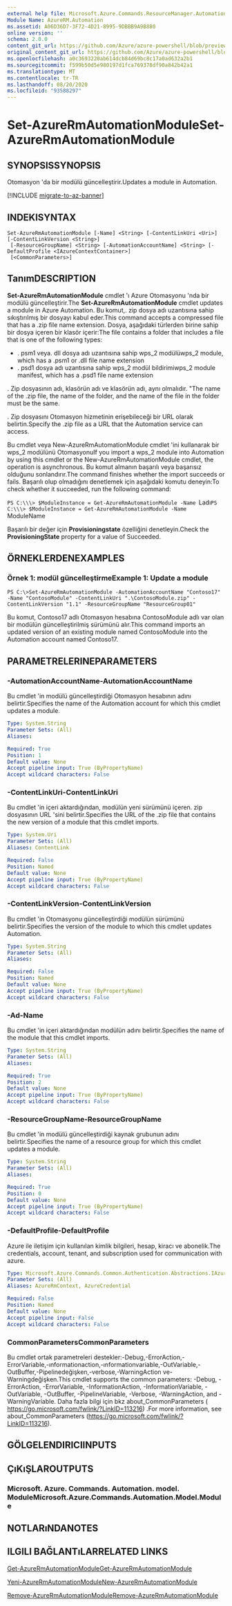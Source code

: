 ```yaml
---
external help file: Microsoft.Azure.Commands.ResourceManager.Automation.dll-Help.xml
Module Name: AzureRM.Automation
ms.assetid: A06D36D7-3F72-4D21-8995-9DBBB9A9B880
online version: ''
schema: 2.0.0
content_git_url: https://github.com/Azure/azure-powershell/blob/preview/src/ResourceManager/Automation/Commands.Automation/help/Set-AzureRmAutomationModule.md
original_content_git_url: https://github.com/Azure/azure-powershell/blob/preview/src/ResourceManager/Automation/Commands.Automation/help/Set-AzureRmAutomationModule.md
ms.openlocfilehash: a0c3693220ab614dcb84d69bc8c17a0ad632a2b1
ms.sourcegitcommit: f599b50d5e980197d1fca769378df90a842b42a1
ms.translationtype: MT
ms.contentlocale: tr-TR
ms.lasthandoff: 08/20/2020
ms.locfileid: "93588297"
---
```

# <span data-ttu-id="dc932-101">Set-AzureRmAutomationModule</span><span class="sxs-lookup"><span data-stu-id="dc932-101">Set-AzureRmAutomationModule</span></span>

## <span data-ttu-id="dc932-102">SYNOPSIS</span><span class="sxs-lookup"><span data-stu-id="dc932-102">SYNOPSIS</span></span>
<span data-ttu-id="dc932-103">Otomasyon 'da bir modülü güncelleştirir.</span><span class="sxs-lookup"><span data-stu-id="dc932-103">Updates a module in Automation.</span></span>

[!INCLUDE [migrate-to-az-banner](../../includes/migrate-to-az-banner.md)]

## <span data-ttu-id="dc932-104">INDEKI</span><span class="sxs-lookup"><span data-stu-id="dc932-104">SYNTAX</span></span>

```
Set-AzureRmAutomationModule [-Name] <String> [-ContentLinkUri <Uri>] [-ContentLinkVersion <String>]
 [-ResourceGroupName] <String> [-AutomationAccountName] <String> [-DefaultProfile <IAzureContextContainer>]
 [<CommonParameters>]
```

## <span data-ttu-id="dc932-105">Tanım</span><span class="sxs-lookup"><span data-stu-id="dc932-105">DESCRIPTION</span></span>
<span data-ttu-id="dc932-106">**Set-AzureRmAutomationModule** cmdlet 'ı Azure Otomasyonu 'nda bir modülü güncelleştirir.</span><span class="sxs-lookup"><span data-stu-id="dc932-106">The **Set-AzureRmAutomationModule** cmdlet updates a module in Azure Automation.</span></span>
<span data-ttu-id="dc932-107">Bu komut,. zip dosya adı uzantısına sahip sıkıştırılmış bir dosyayı kabul eder.</span><span class="sxs-lookup"><span data-stu-id="dc932-107">This command accepts a compressed file that has a .zip file name extension.</span></span>
<span data-ttu-id="dc932-108">Dosya, aşağıdaki türlerden birine sahip bir dosya içeren bir klasör içerir:</span><span class="sxs-lookup"><span data-stu-id="dc932-108">The file contains a folder that includes a file that is one of the following types:</span></span> 

- <span data-ttu-id="dc932-109">. psm1 veya. dll dosya adı uzantısına sahip wps_2 modülü</span><span class="sxs-lookup"><span data-stu-id="dc932-109">wps_2 module, which has a .psm1 or .dll file name extension</span></span> 
- <span data-ttu-id="dc932-110">. psd1 dosya adı uzantısına sahip wps_2 modül bildirimi</span><span class="sxs-lookup"><span data-stu-id="dc932-110">wps_2 module manifest, which has a .psd1 file name extension</span></span>

<span data-ttu-id="dc932-111">. Zip dosyasının adı, klasörün adı ve klasörün adı, aynı olmalıdır. "</span><span class="sxs-lookup"><span data-stu-id="dc932-111">The name of the .zip file, the name of the folder, and the name of the file in the folder must be the same.</span></span>

<span data-ttu-id="dc932-112">. Zip dosyasını Otomasyon hizmetinin erişebileceği bir URL olarak belirtin.</span><span class="sxs-lookup"><span data-stu-id="dc932-112">Specify the .zip file as a URL that the Automation service can access.</span></span>

<span data-ttu-id="dc932-113">Bu cmdlet veya New-AzureRmAutomationModule cmdlet 'ini kullanarak bir wps_2 modülünü Otomasyonu</span><span class="sxs-lookup"><span data-stu-id="dc932-113">If you import a wps_2 module into Automation by using this cmdlet or the New-AzureRmAutomationModule cmdlet, the operation is asynchronous.</span></span>
<span data-ttu-id="dc932-114">Bu komut almanın başarılı veya başarısız olduğunu sonlandırır.</span><span class="sxs-lookup"><span data-stu-id="dc932-114">The command finishes whether the import succeeds or fails.</span></span>
<span data-ttu-id="dc932-115">Başarılı olup olmadığını denetlemek için aşağıdaki komutu deneyin:</span><span class="sxs-lookup"><span data-stu-id="dc932-115">To check whether it succeeded, run the following command:</span></span>

<span data-ttu-id="dc932-116">`PS C:\\\> $ModuleInstance = Get-AzureRmAutomationModule -Name `Ladı</span><span class="sxs-lookup"><span data-stu-id="dc932-116">`PS C:\\\> $ModuleInstance = Get-AzureRmAutomationModule -Name `ModuleName</span></span>

<span data-ttu-id="dc932-117">Başarılı bir değer için **Provisioningstate** özelliğini denetleyin.</span><span class="sxs-lookup"><span data-stu-id="dc932-117">Check the **ProvisioningState** property for a value of Succeeded.</span></span>

## <span data-ttu-id="dc932-118">ÖRNEKLERDEN</span><span class="sxs-lookup"><span data-stu-id="dc932-118">EXAMPLES</span></span>

### <span data-ttu-id="dc932-119">Örnek 1: modül güncelleştirme</span><span class="sxs-lookup"><span data-stu-id="dc932-119">Example 1: Update a module</span></span>
```
PS C:\>Set-AzureRmAutomationModule -AutomationAccountName "Contoso17" -Name "ContosoModule" -ContentLinkUri ".\ContosoModule.zip" -ContentLinkVersion "1.1" -ResourceGroupName "ResourceGroup01"
```

<span data-ttu-id="dc932-120">Bu komut, Contoso17 adlı Otomasyon hesabına ContosoModule adlı var olan bir modülün güncelleştirilmiş sürümünü alır.</span><span class="sxs-lookup"><span data-stu-id="dc932-120">This command imports an updated version of an existing module named ContosoModule into the Automation account named Contoso17.</span></span>

## <span data-ttu-id="dc932-121">PARAMETRELERINE</span><span class="sxs-lookup"><span data-stu-id="dc932-121">PARAMETERS</span></span>

### <span data-ttu-id="dc932-122">-AutomationAccountName</span><span class="sxs-lookup"><span data-stu-id="dc932-122">-AutomationAccountName</span></span>
<span data-ttu-id="dc932-123">Bu cmdlet 'in modülü güncelleştirdiği Otomasyon hesabının adını belirtir.</span><span class="sxs-lookup"><span data-stu-id="dc932-123">Specifies the name of the Automation account for which this cmdlet updates a module.</span></span>

```yaml
Type: System.String
Parameter Sets: (All)
Aliases: 

Required: True
Position: 1
Default value: None
Accept pipeline input: True (ByPropertyName)
Accept wildcard characters: False
```

### <span data-ttu-id="dc932-124">-ContentLinkUri</span><span class="sxs-lookup"><span data-stu-id="dc932-124">-ContentLinkUri</span></span>
<span data-ttu-id="dc932-125">Bu cmdlet 'in içeri aktardığından, modülün yeni sürümünü içeren. zip dosyasının URL 'sini belirtir.</span><span class="sxs-lookup"><span data-stu-id="dc932-125">Specifies the URL of the .zip file that contains the new version of a module that this cmdlet imports.</span></span>

```yaml
Type: System.Uri
Parameter Sets: (All)
Aliases: ContentLink

Required: False
Position: Named
Default value: None
Accept pipeline input: True (ByPropertyName)
Accept wildcard characters: False
```

### <span data-ttu-id="dc932-126">-ContentLinkVersion</span><span class="sxs-lookup"><span data-stu-id="dc932-126">-ContentLinkVersion</span></span>
<span data-ttu-id="dc932-127">Bu cmdlet 'in Otomasyonu güncelleştirdiği modülün sürümünü belirtir.</span><span class="sxs-lookup"><span data-stu-id="dc932-127">Specifies the version of the module to which this cmdlet updates Automation.</span></span>

```yaml
Type: System.String
Parameter Sets: (All)
Aliases: 

Required: False
Position: Named
Default value: None
Accept pipeline input: True (ByPropertyName)
Accept wildcard characters: False
```

### <span data-ttu-id="dc932-128">-Ad</span><span class="sxs-lookup"><span data-stu-id="dc932-128">-Name</span></span>
<span data-ttu-id="dc932-129">Bu cmdlet 'in içeri aktardığından modülün adını belirtir.</span><span class="sxs-lookup"><span data-stu-id="dc932-129">Specifies the name of the module that this cmdlet imports.</span></span>

```yaml
Type: System.String
Parameter Sets: (All)
Aliases: 

Required: True
Position: 2
Default value: None
Accept pipeline input: True (ByPropertyName)
Accept wildcard characters: False
```

### <span data-ttu-id="dc932-130">-ResourceGroupName</span><span class="sxs-lookup"><span data-stu-id="dc932-130">-ResourceGroupName</span></span>
<span data-ttu-id="dc932-131">Bu cmdlet 'in modülü güncelleştirdiği kaynak grubunun adını belirtir.</span><span class="sxs-lookup"><span data-stu-id="dc932-131">Specifies the name of a resource group for which this cmdlet updates a module.</span></span>

```yaml
Type: System.String
Parameter Sets: (All)
Aliases: 

Required: True
Position: 0
Default value: None
Accept pipeline input: True (ByPropertyName)
Accept wildcard characters: False
```

### <span data-ttu-id="dc932-132">-DefaultProfile</span><span class="sxs-lookup"><span data-stu-id="dc932-132">-DefaultProfile</span></span>
<span data-ttu-id="dc932-133">Azure ile iletişim için kullanılan kimlik bilgileri, hesap, kiracı ve abonelik.</span><span class="sxs-lookup"><span data-stu-id="dc932-133">The credentials, account, tenant, and subscription used for communication with azure.</span></span>

```yaml
Type: Microsoft.Azure.Commands.Common.Authentication.Abstractions.IAzureContextContainer
Parameter Sets: (All)
Aliases: AzureRmContext, AzureCredential

Required: False
Position: Named
Default value: None
Accept pipeline input: False
Accept wildcard characters: False
```

### <span data-ttu-id="dc932-134">CommonParameters</span><span class="sxs-lookup"><span data-stu-id="dc932-134">CommonParameters</span></span>
<span data-ttu-id="dc932-135">Bu cmdlet ortak parametreleri destekler:-Debug,-ErrorAction,-ErrorVariable,-ınformationaction,-ınformationvariable,-OutVariable,-OutBuffer,-Pipelinedeğişken,-verbose,-WarningAction ve-Warningdeğişken.</span><span class="sxs-lookup"><span data-stu-id="dc932-135">This cmdlet supports the common parameters: -Debug, -ErrorAction, -ErrorVariable, -InformationAction, -InformationVariable, -OutVariable, -OutBuffer, -PipelineVariable, -Verbose, -WarningAction, and -WarningVariable.</span></span> <span data-ttu-id="dc932-136">Daha fazla bilgi için bkz about_CommonParameters ( https://go.microsoft.com/fwlink/?LinkID=113216) .</span><span class="sxs-lookup"><span data-stu-id="dc932-136">For more information, see about_CommonParameters (https://go.microsoft.com/fwlink/?LinkID=113216).</span></span>

## <span data-ttu-id="dc932-137">GÖLGELENDIRICI</span><span class="sxs-lookup"><span data-stu-id="dc932-137">INPUTS</span></span>

## <span data-ttu-id="dc932-138">ÇıKıŞLAR</span><span class="sxs-lookup"><span data-stu-id="dc932-138">OUTPUTS</span></span>

### <span data-ttu-id="dc932-139">Microsoft. Azure. Commands. Automation. model. Module</span><span class="sxs-lookup"><span data-stu-id="dc932-139">Microsoft.Azure.Commands.Automation.Model.Module</span></span>

## <span data-ttu-id="dc932-140">NOTLARıNDA</span><span class="sxs-lookup"><span data-stu-id="dc932-140">NOTES</span></span>

## <span data-ttu-id="dc932-141">ILGILI BAĞLANTıLAR</span><span class="sxs-lookup"><span data-stu-id="dc932-141">RELATED LINKS</span></span>

[<span data-ttu-id="dc932-142">Get-AzureRmAutomationModule</span><span class="sxs-lookup"><span data-stu-id="dc932-142">Get-AzureRmAutomationModule</span></span>](./Get-AzureRmAutomationModule.md)

[<span data-ttu-id="dc932-143">Yeni-AzureRmAutomationModule</span><span class="sxs-lookup"><span data-stu-id="dc932-143">New-AzureRmAutomationModule</span></span>](./New-AzureRmAutomationModule.md)

[<span data-ttu-id="dc932-144">Remove-AzureRmAutomationModule</span><span class="sxs-lookup"><span data-stu-id="dc932-144">Remove-AzureRmAutomationModule</span></span>](./Remove-AzureRmAutomationModule.md)


